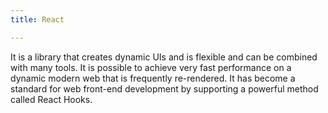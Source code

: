 ```yaml
---
title: React

---
```

It is a library that creates dynamic UIs and is flexible and can be combined with many tools. It is possible to achieve very fast performance on a dynamic modern web that is frequently re-rendered. It has become a standard for web front-end development by supporting a powerful method called React Hooks.